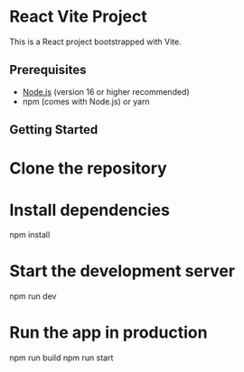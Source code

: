 # React Vite Project

This is a React project bootstrapped with Vite.

## Prerequisites

- [Node.js](https://nodejs.org/en/) (version 16 or higher recommended)
- npm (comes with Node.js) or yarn

## Getting Started

# Clone the repository

# Install dependencies

npm install

# Start the development server

npm run dev

# Run the app in production

npm run build
npm run start
